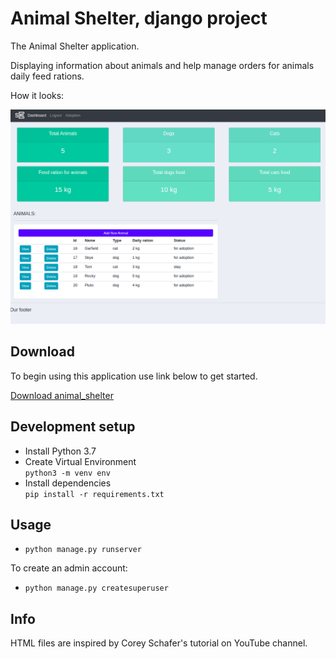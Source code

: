 # Animal Shelter, django project

The Animal Shelter application.

Displaying information about animals and help manage orders for animals daily feed rations.


How it looks:

![How it looks](https://github.com/visse0001/animal_shelter/blob/master/static/images/screenshot_animal_shelter.png?raw=true)


## Download

To begin using this application use link below to get started.

[Download animal_shelter](https://github.com/visse0001/animal_shelter)

## Development setup

- Install Python 3.7
- Create Virtual Environment   
`python3 -m venv env`
- Install dependencies  
`pip install -r requirements.txt`

## Usage

- `python manage.py runserver`

To create an admin account:  
- `python manage.py createsuperuser`

## Info

HTML files are inspired by Corey Schafer's tutorial on YouTube channel.